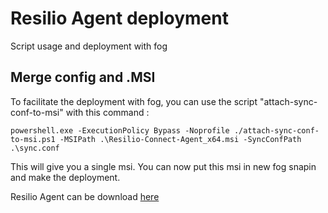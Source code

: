 # Resilio Agent deployment
Script usage and deployment with fog


## Merge config and .MSI
To facilitate the deployment with fog, you can use the script "attach-sync-conf-to-msi" with this command : 

```
powershell.exe -ExecutionPolicy Bypass -Noprofile ./attach-sync-conf-to-msi.ps1 -MSIPath .\Resilio-Connect-Agent_x64.msi -SyncConfPath .\sync.conf
```

This will give you a single msi. You can now put this msi in new fog snapin and make the deployment.

Resilio Agent can be download [here](https://connect-download-3-ml.resilio.com/)
